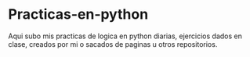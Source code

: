 # Practicas-en-python
Aqui  subo mis practicas de logica en python diarias, ejercicios dados en clase, creados por mi o sacados de paginas u otros repositorios.

